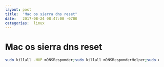 ```yaml
---
layout: post
title:  "Mac os sierra dns reset"
date:   2017-08-24 08:47:00 -0700
categories:  linux
---
```


# Mac os sierra dns reset
```bash
sudo killall -HUP mDNSResponder;sudo killall mDNSResponderHelper;sudo dscacheutil -flushcache;
```
